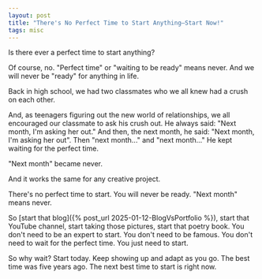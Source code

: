 ```yaml
---
layout: post
title: "There's No Perfect Time to Start Anything—Start Now!"
tags: misc
---
```


Is there ever a perfect time to start anything?

Of course, no. "Perfect time" or "waiting to be ready" means never. And we will never be "ready" for anything in life.

Back in high school, we had two classmates who we all knew had a crush on each other.

And, as teenagers figuring out the new world of relationships, we all encouraged our classmate to ask his crush out. He always said: "Next month, I'm asking her out." And then, the next month, he said: "Next month, I'm asking her out". Then "next month..." and "next month..." He kept waiting for the perfect time.

"Next month" became never.

And it works the same for any creative project.

There's no perfect time to start. You will never be ready. "Next month" means never.

So [start that blog]({% post_url 2025-01-12-BlogVsPortfolio %}), start that YouTube channel, start taking those pictures, start that poetry book. You don't need to be an expert to start. You don't need to be famous. You don't need to wait for the perfect time. You just need to start.

So why wait? Start today. Keep showing up and adapt as you go. The best time was five years ago. The next best time to start is right now.
